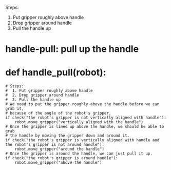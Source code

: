 

Steps:
  1. Put gripper roughly above handle
  2. Drop gripper around handle
  3. Pull the handle up

# handle-pull: pull up the handle
# def handle_pull(robot):
    # Steps:
    #  1. Put gripper roughly above handle
    #  2. Drop gripper around handle
    #  3. Pull the handle up
    # We need to put the gripper roughly above the handle before we can grab it,
    # because of the angle of the robot's gripper.
    if check("the robot's gripper is not vertically aligned with handle"):
        robot.move_gripper("vertically aligned with the handle")
    # Once the gripper is lined up above the handle, we should be able to grab 
    # the handle by moving the gripper down and around it.
    if check("the robot's gripper is vertically aligned with handle and the robot's gripper is not around handle"):
        robot.move_gripper("around the handle")
    # Once the gripper is around the handle, we can just pull it up.
    if check("the robot's gripper is around handle"):
        robot.move_gripper("above the handle")